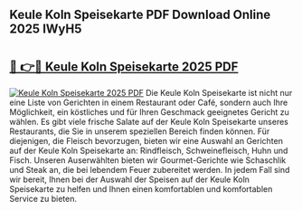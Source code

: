 ## Keule Koln Speisekarte PDF Download Online 2025 IWyH5

# <h2><a href="http://gc773r.nevu.top/?p=Keule+Koln+Speisekarte">🔗 👉🔴 Keule Koln Speisekarte 2025 PDF</a></h2>

[![Keule Koln Speisekarte 2025 PDF](https://i.imgur.com/dBaPXMq.png)](http://gc773r.nevu.top/?p=Keule+Koln+Speisekarte)
Die Keule Koln Speisekarte ist nicht nur eine Liste von Gerichten in einem Restaurant oder Café, sondern auch Ihre Möglichkeit, ein köstliches und für Ihren Geschmack geeignetes Gericht zu wählen. Es gibt viele frische Salate auf der Keule Koln Speisekarte unseres Restaurants, die Sie in unserem speziellen Bereich finden können. Für diejenigen, die Fleisch bevorzugen, bieten wir eine Auswahl an Gerichten auf der Keule Koln Speisekarte an: Rindfleisch, Schweinefleisch, Huhn und Fisch. Unseren Auserwählten bieten wir Gourmet-Gerichte wie Schaschlik und Steak an, die bei lebendem Feuer zubereitet werden. In jedem Fall sind wir bereit, Ihnen bei der Auswahl der Speisen auf der Keule Koln Speisekarte zu helfen und Ihnen einen komfortablen und komfortablen Service zu bieten.
